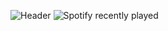 ![Header](https://drive.google.com/file/d/1F9KSAiEKkUzsbUemo7SSUfEw9eeyBHkd/view?usp=sharing)
![Spotify recently played](https://spotify-recently-played-readme.vercel.app/api?user=31n75zap74pmloq7pdfhnkqizocm&width=400)
